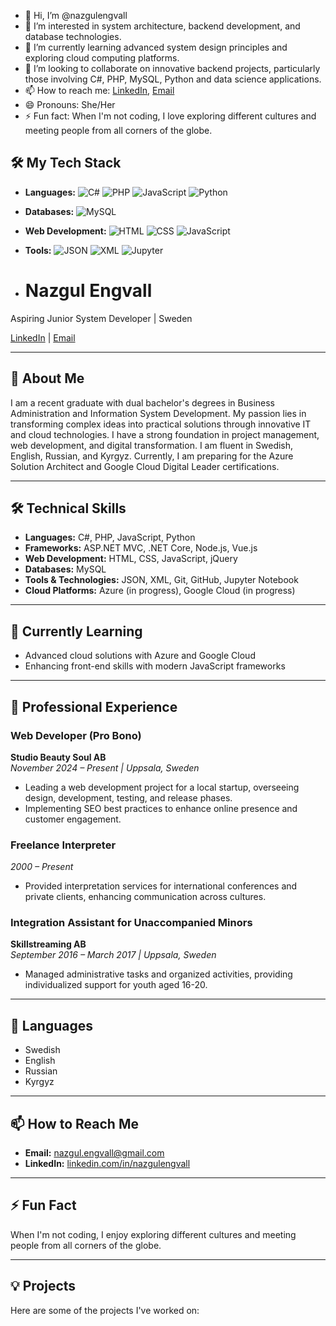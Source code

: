 - 👋 Hi, I’m @nazgulengvall
- 👀 I’m interested in system architecture, backend development, and database technologies.
- 🌱 I’m currently learning advanced system design principles and exploring cloud computing platforms.
- 💞️ I’m looking to collaborate on innovative backend projects, particularly those involving C#, PHP, MySQL, Python and data science applications.
- 📫 How to reach me: [LinkedIn](https://www.linkedin.com/in/nazgulengvall/), [Email](mailto:nazgul.engvall@gmail.com)
- 😄 Pronouns: She/Her
- ⚡ Fun fact: When I'm not coding, I love exploring different cultures and meeting people from all corners of the globe.


## 🛠️ My Tech Stack

- **Languages:** ![C#](https://img.shields.io/badge/C%23-239120?style=flat&logo=c-sharp&logoColor=white) ![PHP](https://img.shields.io/badge/PHP-777BB4?style=flat&logo=php&logoColor=white) ![JavaScript](https://img.shields.io/badge/JavaScript-F7DF1E?style=flat&logo=javascript&logoColor=black) ![Python](https://img.shields.io/badge/Python-3776AB?style=flat&logo=python&logoColor=white)

- **Databases:** ![MySQL](https://img.shields.io/badge/MySQL-4479A1?style=flat&logo=mysql&logoColor=white)

- **Web Development:** ![HTML](https://img.shields.io/badge/HTML5-E34F26?style=flat&logo=html5&logoColor=white) ![CSS](https://img.shields.io/badge/CSS3-1572B6?style=flat&logo=css3&logoColor=white) ![JavaScript](https://img.shields.io/badge/JavaScript-F7DF1E?style=flat&logo=javascript&logoColor=black)

- **Tools:** ![JSON](https://img.shields.io/badge/JSON-000000?style=flat&logo=json&logoColor=white) ![XML](https://img.shields.io/badge/XML-8A2BE2?style=flat&logo=xml&logoColor=white) ![Jupyter](https://img.shields.io/badge/Jupyter-F37626?style=flat&logo=jupyter&logoColor=white)
- # Nazgul Engvall

Aspiring Junior System Developer | Sweden

[LinkedIn](https://www.linkedin.com/in/nazgulengvall) | [Email](mailto:nazgul.engvall@gmail.com)

---

## 👋 About Me

I am a recent graduate with dual bachelor's degrees in Business Administration and Information System Development. My passion lies in transforming complex ideas into practical solutions through innovative IT and cloud technologies. I have a strong foundation in project management, web development, and digital transformation. I am fluent in Swedish, English, Russian, and Kyrgyz. Currently, I am preparing for the Azure Solution Architect and Google Cloud Digital Leader certifications.

---

## 🛠️ Technical Skills

- **Languages:** C#, PHP, JavaScript, Python
- **Frameworks:** ASP.NET MVC, .NET Core, Node.js, Vue.js
- **Web Development:** HTML, CSS, JavaScript, jQuery
- **Databases:** MySQL
- **Tools & Technologies:** JSON, XML, Git, GitHub, Jupyter Notebook
- **Cloud Platforms:** Azure (in progress), Google Cloud (in progress)

---

## 🌱 Currently Learning

- Advanced cloud solutions with Azure and Google Cloud
- Enhancing front-end skills with modern JavaScript frameworks

---

## 💼 Professional Experience

### Web Developer (Pro Bono)
**Studio Beauty Soul AB**  
*November 2024 – Present | Uppsala, Sweden*

- Leading a web development project for a local startup, overseeing design, development, testing, and release phases.
- Implementing SEO best practices to enhance online presence and customer engagement.

### Freelance Interpreter
*2000 – Present*

- Provided interpretation services for international conferences and private clients, enhancing communication across cultures.

### Integration Assistant for Unaccompanied Minors
**Skillstreaming AB**  
*September 2016 – March 2017 | Uppsala, Sweden*

- Managed administrative tasks and organized activities, providing individualized support for youth aged 16-20.

---

## 💬 Languages

- Swedish
- English
- Russian
- Kyrgyz

---

## 📫 How to Reach Me

- **Email:** nazgul.engvall@gmail.com
- **LinkedIn:** [linkedin.com/in/nazgulengvall](https://www.linkedin.com/in/nazgulengvall)

---

## ⚡ Fun Fact

When I'm not coding, I enjoy exploring different cultures and meeting people from all corners of the globe.

---

## 💡 Projects

Here are some of the projects I've worked on:
 <!-- ✨ special ✨ 
```json
:::contextList

::contentReference[oaicite:0]{index=0}

**Studio Beauty Soul AB Website**  
Developed a fully functional and user-friendly website for a local startup, enhancing their online presence and customer engagement.
:::

:::contextList

::contentReference[oaicite:1]{index=1}

**Data Analysis with Jupyter Notebook**  
Conducted data analysis projects using Python and Jupyter Notebook, focusing on data visualization and interpretation.
:::

:::contextList

::contentReference[oaicite:2]{index=2}

**E-commerce Platform with ASP.NET Core**  
Collaborated on developing an e-commerce platform using ASP.NET Core, implementing features like user authentication and product management.
:::

:::contextList

::contentReference[oaicite:3]{index=3}

**Personal Portfolio Website**  
Created a personal portfolio website to showcase my projects and skills, utilizing HTML, CSS, JavaScript, and Vue.js.
:::

:::contextList

::contentReference[oaicite:4]{index=4}

**MySQL Database Management System**  
Designed and managed a MySQL database system for a small business, optimizing data storage and retrieval processes.
:::
-->
